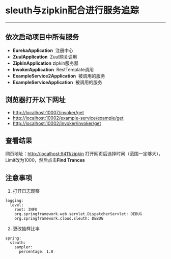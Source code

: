 # sleuth与zipkin配合进行服务追踪
----
## 依次启动项目中所有服务
* **EurekaApplication**  注册中心
* **ZuulApplication**  Zuul网关调用
* **ZipkinApplication**  zipkin服务器
* **InvokerApplication**  RestTemplate调用
* **ExampleService2Application**  被调用的服务
* **ExampleServiceApplication**  被调用的服务

## 浏览器打开以下网址
* [http://localhost:10007/invoker/get](http://localhost:10007/invoker/get)
* [http://localhost:10002/example-service/example/get](http://localhost:10002/example-service/example/get)
* [http://localhost:10002/invoker/invoker/get](http://localhost:10002/invoker/invoker/get)

## 查看结果
网页地址：[http://localhost:9411/zipkin](http://localhost:9411/zipkin)
打开网页后选择时间（范围一定够大），Limit改为1000，然后点击**Find Trances**
## 注意事项
1. 打开日志观察
```
logging:
  level:
    root: INFO
    org.springframework.web.servlet.DispatcherServlet: DEBUG
    org.springframework.cloud.sleuth: DEBUG
```
2. 更改抽样比率
```
spring:
  sleuth:
    sampler:
      percentage: 1.0
```
